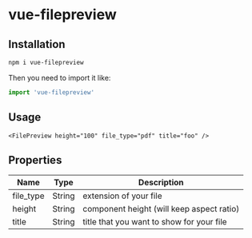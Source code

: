 # vue-filepreview

## Installation
```bash
npm i vue-filepreview
```
Then you need to import it like:
```js
import 'vue-filepreview'
```

## Usage
```Vue
<FilePreview height="100" file_type="pdf" title="foo" />
```

## Properties
| Name | Type | Description |
| --- | --- | --- |
| file_type | String | extension of your file | 
| height | String | component height (will keep aspect ratio) | 
| title | String | title that you want to show for your file | 
